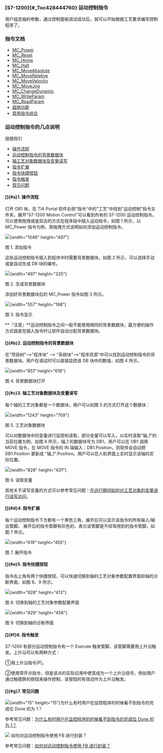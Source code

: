 ### [S7-1200]{#_Toc428444760} 运动控制指令

用户组态轴的参数，通过控制面板调试成功后，就可以开始根据工艺要求编写控制程序了。

### 指令文档

-   [MC_Power](02-MC_Power.html)
-   [MC_Reset](03-MC_Reset.html)
-   [MC_Home](04-MC_Home.html)
-   [MC_Halt](05-MC_Halt.html)
-   [MC_MoveAbsolute](06-MC_MoveAbsolute.html)
-   [MC_MoveRelative](07-MC_MoveRelative.html)
-   [MC_MoveVelocity](08-MC_MoveVelocity.html)
-   [MC_MoveJog](09-MC_MoveJog.html)
-   [MC_ChangeDynamic](10-MC_ChangeDynamic.html)
-   [MC_WriteParam](11-MC_WriteParam.html)
-   [MC_ReadParam](12-MC_ReadParam.html)
-   [超驰功能](13-Override.html)
-   [常用指令组合](14-Program.html)

### 运动控制指令的几点说明

链接指引

-   [操作流程](01-Intro.html#a)
-   [运动控制指令的背景数据块](01-Intro.html#b)
-   [轴工艺对象数据块及变量读写](01-Intro.html#c)
-   [指令扩展](01-Intro.html#d)
-   [指令快捷按钮](01-Intro.html#e)
-   [指令触发](01-Intro.html#f)
-   [常见问题](01-Intro.html#g)

#### []{#a}1. 操作流程

打开 OB1 块，在 TIA Portal
软件右侧"指令"中的"工艺"中找到"运动控制"指令文件夹，展开"S7-1200 Motion
Control"可以看到所有的 S7-1200
运动控制指令。可以使用拖拽或是双击的方式在程序段中插入运动指令，如图 1
所示，以 MC_Power 指令为例，用拖拽方式说明如何添加运动控制指令。

![](images/01-1.jpg){width="1046" height="497"}

图 1. 添加指令

这些运动控制指令插入到程序中时需要背景数据块，如图 2
所示，可以选择手动或是自动生成 DB 块的编号。

![](images/01-2.jpg){width="497" height="325"}

图 2. 生成背景数据块

添加好背景数据块后的 MC_Power 指令如图 3 所示。

![](images/01-3.jpg){width="557" height="198"}

图 3. 指令显示

**『注意』**运动控制指令之间一般不能使用相同的背景数据块，最方便的操作方式就是在插入指令时让软件自动分配背景数据块。

#### []{#b}2. 运动控制指令的背景数据块

在"项目树"\--\>"程序块" \--\>
"系统块"\--\>"程序资源"中可以找到运动控制指令的背景数据块。用户在调试时可以直接监控该
DB 块中的数值，如图 4 所示。

![](images/01-4.jpg){width="851" height="618"}

图 4. 背景数据块打开

#### []{#c}3. 轴工艺对象数据块及变量读写

每个轴的工艺对象都是一个数据块，用户可以如图 5 的方式打开这个数据块：

![](images/01-5.jpg){width="1243" height="709"}

图 5. 工艺对象数据块

可以对数据块中的变量进行监控和读取，部分变量可以写入。以实时读取"轴_1"的当前位置为例，如图
6 所示，轴_1 的数据块号为 DB1，用户可以在 OB1 调用 MOVE 指令，在 MOVE
指令的 IN 端输入：DB1.Position，则软件会自动把 DB1.Position 更新成
"轴_1".Position。用户可以在人机界面上实时显示该轴的实际位置。

![](images/01-6.jpg){width="828" height="431"}

图 6. 读取变量

其他关于读写变量的方式可以参考常见问题：[在运行期间如何对工艺对象的变量进行读写访问](../08-FAQ/01-FAQ.html#_Toc9)。

#### []{#d}4. 指令扩展

每个运动控制指令下方都有一个黑色三角，展开后可以显示该指令的所有输入/输出管脚。
展开后的指令管脚有灰色的，表示该管脚是不经常用到的指令管脚，如图 7
所示。

![](images/01-7.jpg){width="619" height="455"}

图 7. 展开指令

#### []{#e}5. 指令快捷按钮

指令右上角有两个快捷按钮，可以快速切换到轴的工艺对象参数配置界面和轴的诊断界面，如图
8、9 所示。

![](images/01-8.jpg){width="928" height="413"}

图 8. 切换到轴的工艺对象参数配置界面

![](images/01-9.jpg){width="929" height="456"}

图 9. 切换到轴的诊断界面

#### []{#f}6. 指令触发

S7-1200 有部分运动控制指令有一个 Execute
触发管脚，该管脚需要用上升沿触发。上升沿可以有两种方式：

①用上升沿指令\|P\|。

②使用常开点指令，但是该点的实际应用中使其成为一个上升沿信号，例如用户通过触摸屏的按钮来操作控制，该按钮的有效动作为上升沿触发。

#### []{#g}7. 常见问题

![](images/5.gif){width="15"
height="15"}为什么有时用户在监控程序的时候看不到指令的完成位 Done 的为
1？

参考常见问题：[为什么有时用户在监控程序的时候看不到指令的完成位 Done
的为 1？](../08-FAQ/01-FAQ.html#_Toc3)

![](../../../img/home/FAQ.png) 如何对运动控制指令使用 FB
进行封装？

参考常见问题：[如何对运动控制指令使用 FB
进行封装？](../08-FAQ/01-FAQ.html#_Toc11)
